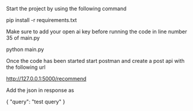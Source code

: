 Start the project by using the following command

pip install -r requirements.txt

Make sure to add your open ai key before running the code in line number 35 of main.py

python main.py

Once the code has been started start postman and create a post api with the following url

http://127.0.0.1:5000/recommend

Add the json in response as

{
  "query": "test query"
}
